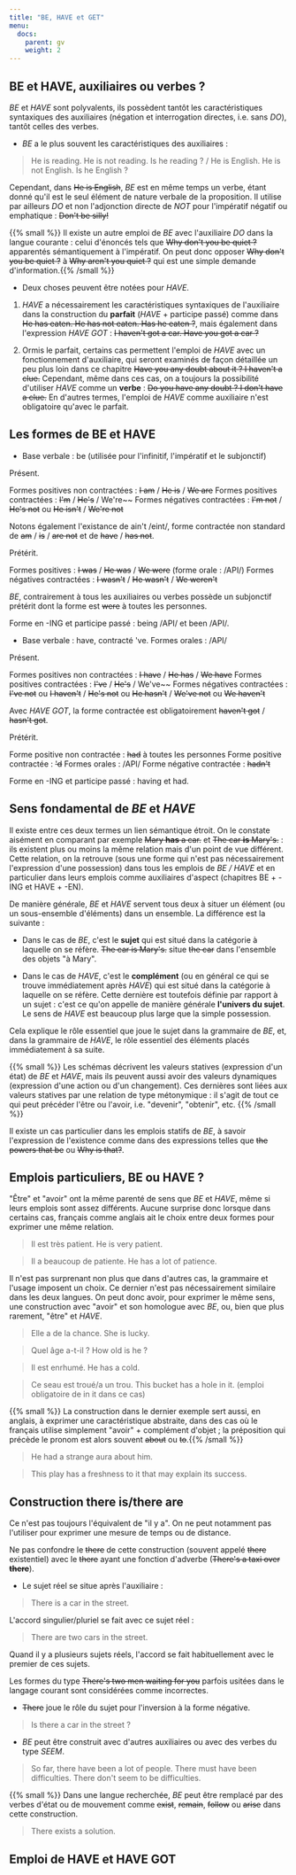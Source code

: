 ```yaml
---
title: "BE, HAVE et GET"
menu:
  docs:
    parent: gv
    weight: 2
---
```


## BE et HAVE, auxiliaires ou verbes ?

*BE* et *HAVE* sont polyvalents, ils possèdent tantôt les caractéristiques syntaxiques des auxiliaires (négation et interrogation directes, i.e. sans *DO*), tantôt celles des verbes.

- *BE* a le plus souvent les caractéristiques des auxiliaires : 

> He is reading. He is not reading. Is he reading ? / He is English. He is not English. Is he English ?

Cependant, dans ~~He is English~~, *BE* est en même temps un verbe, étant donné qu'il est le seul élément de nature verbale de la proposition.
Il utilise par ailleurs *DO* et non l'adjonction directe de *NOT* pour l'impératif négatif ou emphatique : ~~Don't be silly!~~

{{% small %}} Il existe un autre emploi de *BE* avec l'auxiliaire *DO* dans la langue courante : celui d'énoncés tels que ~~Why don't you be quiet ?~~ apparentés sémantiquement à l'impératif. On peut donc opposer ~~Why don't you be quiet ?~~ à ~~Why aren't you quiet ?~~ qui est une simple demande d'information.{{% /small %}}

- Deux choses peuvent être notées pour *HAVE*.

1. *HAVE* a nécessairement les caractéristiques syntaxiques de l'auxiliaire dans la construction du **parfait** (*HAVE* + participe passé) comme dans ~~He has eaten. He has not eaten. Has he eaten ?~~, mais également dans l'expression *HAVE GOT* : ~~I haven't got a car. Have you got a car ?~~

2. Ormis le parfait, certains cas permettent l'emploi de *HAVE* avec un fonctionnement d'auxiliaire, qui seront examinés de façon détaillée un peu plus loin dans ce chapitre ~~Have you any doubt about it ? I haven't a clue.~~ Cependant, même dans ces cas, on a toujours la possibilité d'utiliser *HAVE* comme un **verbe** : ~~Do you have any doubt ? I don't have a clue.~~ En d'autres termes, l'emploi de *HAVE* comme auxiliaire n'est obligatoire qu'avec le parfait.

## Les formes de BE et HAVE

- Base verbale : be (utilisée pour l'infinitif, l'impératif et le subjonctif)

Présent.

Formes positives non contractées : ~~I am~~ / ~~He is~~ / ~~We are~~
Formes positives contractées : ~~I'm~~ / ~~He's~~ / We're~~
Formes négatives contractées : ~~I'm not~~ / ~~He's not~~ ou ~~He isn't~~ / ~~We're not~~

Notons également l'existance de ain't /eint/, forme contractée non standard de ~~am~~ / ~~is~~ / ~~are not~~ et de ~~have~~ / ~~has not~~.

Prétérit.

Formes positives : ~~I was~~ / ~~He was~~ / ~~We were~~ (forme orale : /API/)
Formes négatives contractées : ~~I wasn't~~ / ~~He wasn't~~ / ~~We weren't~~

*BE*, contrairement à tous les auxiliaires ou verbes possède un subjonctif prétérit dont la forme est ~~were~~ à toutes les personnes.

Forme en -ING et participe passé : being /API/ et been /API/.

- Base verbale : have, contracté 've. Formes orales : /API/

Présent. 

Formes positives non contractées : ~~I have~~ / ~~He has~~ / ~~We have~~
Formes positives contractées : ~~I've~~ / ~~He's~~ / We've~~
Formes négatives contractées : ~~I've not~~ ou ~~I haven't~~ / ~~He's not~~ ou ~~He hasn't~~ / ~~We've not~~ ou ~~We haven't~~

Avec *HAVE GOT*, la forme contractée est obligatoirement ~~haven't got~~ / ~~hasn't got~~.

Prétérit.

Forme positive non contractée : ~~had~~ à toutes les personnes
Forme positive contractée : ~~'d~~
Formes orales : /API/
Forme négative contractée : ~~hadn't~~

Forme en -ING et participe passé : having et had.

## Sens fondamental de *BE* et *HAVE*

Il existe entre ces deux termes un lien sémantique étroit. On le constate aisément en comparant par exemple ~~Mary **has** a car.~~ et ~~The car **is** Mary's.~~ : ils existent plus ou moins la même relation mais d'un point de vue différent. Cette relation, on la retrouve (sous une forme qui n'est pas nécessairement l'expression d'une possession) dans tous les emplois de *BE / HAVE* et en particulier dans leurs emplois comme auxiliaires d'aspect (chapitres BE + -ING et HAVE + -EN).

De manière générale, *BE* et *HAVE* servent tous deux à situer un élément (ou un sous-ensemble d'éléments) dans un ensemble. La différence est la suivante :

- Dans le cas de *BE*, c'est le **sujet** qui est situé dans la catégorie à laquelle on se réfère. ~~The car is Mary's.~~ situe ~~the car~~ dans l'ensemble des objets "à Mary".

- Dans le cas de *HAVE*, c'est le **complément** (ou en général ce qui se trouve immédiatement après *HAVE*) qui est situé dans la catégorie à laquelle on se réfère. Cette dernière est toutefois définie par rapport à un sujet : c'est ce qu'on appelle de manière générale **l'univers du sujet**. 
Le sens de *HAVE* est beaucoup plus large que la simple possession.

Cela explique le rôle essentiel que joue le sujet dans la grammaire de *BE*, et, dans la grammaire de *HAVE*, le rôle essentiel des éléments placés immédiatement à sa suite.

{{% small %}} Les schémas décrivent les valeurs statives (expression d'un état) de *BE* et *HAVE*, mais ils peuvent aussi avoir des valeurs dynamiques (expression d'une action ou d'un changement). Ces dernières sont liées aux valeurs statives par une relation de type métonymique : il s'agit de tout ce qui peut précéder l'être ou l'avoir, i.e. "devenir", "obtenir", etc. {{% /small %}}

Il existe un cas particulier dans les emplois statifs de *BE*, à savoir l'expression de l'existence comme dans des expressions telles que ~~the powers that be~~ ou ~~Why is that?~~.

## Emplois particuliers, BE ou HAVE ?

"Être" et "avoir" ont la même parenté de sens que *BE* et *HAVE*, même si leurs emplois sont assez différents. Aucune surprise donc lorsque dans certains cas, français comme anglais ait le choix entre deux formes pour exprimer une même relation.

> Il est très patient. He is very patient.

> Il a beaucoup de patiente. He has a lot of patience.

Il n'est pas surprenant non plus que dans d'autres cas, la grammaire et l'usage imposent un choix. Ce dernier n'est pas nécessairement similaire dans les deux langues. On peut donc avoir, pour exprimer le même sens, une construction avec "avoir" et son homologue avec *BE*, ou, bien que plus rarement, "être" et *HAVE*.

> Elle a de la chance. She is lucky.

> Quel âge a-t-il ? How old is he ?

> Il est enrhumé. He has a cold.

> Ce seau est troué/a un trou. This bucket has a hole in it. (emploi obligatoire de in it dans ce cas)

{{% small %}} La construction dans le dernier exemple sert aussi, en anglais, à exprimer une caractéristique abstraite, dans des cas où le français utilise simplement "avoir" + complément d'objet ; la préposition qui précède le pronom est alors souvent ~~about~~ ou ~~to~~.{{% /small %}}

>He had a strange aura about him.

> This play has a freshness to it that may explain its success.

## Construction there is/there are

Ce n'est pas toujours l'équivalent de "il y a". On ne peut notamment pas l'utiliser pour exprimer une mesure de temps ou de distance.

Ne pas confondre le ~~there~~ de cette construction (souvent appelé ~~there~~ existentiel) avec le ~~there~~ ayant une fonction d'adverbe (~~There's a taxi over **there**~~).

- Le sujet réel se situe après l'auxiliaire : 

> There is a car in the street.

L'accord singulier/pluriel se fait avec ce sujet réel :

> There are two cars in the street.

Quand il y a plusieurs sujets réels, l'accord se fait habituellement avec le premier de ces sujets.

Les formes du type ~~There's two men waiting for you~~ parfois usitées dans le langage courant sont considérées comme incorrectes.

- ~~There~~ joue le rôle du sujet pour l'inversion à la forme négative.

> Is there a car in the street ?

- *BE* peut être construit avec d'autres auxiliaires ou avec des verbes du type *SEEM*.

> So far, there have been a lot of people.
> There must have been difficulties.
> There don't seem to be difficulties.

{{% small %}} Dans une langue recherchée, *BE* peut être remplacé par des verbes d'état ou de mouvement comme ~~exist~~, ~~remain~~, ~~follow~~ ou ~~arise~~ dans cette construction.

> There exists a solution.

## Emploi de HAVE et HAVE GOT

